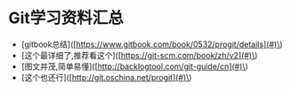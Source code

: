 # Git学习资料汇总

* \[gitbook总结\]\([https://www.gitbook.com/book/0532/progit/details](#)\)
* \[这个最详细了,推荐看这个\]\([https://git-scm.com/book/zh/v2](#)\)
* \[图文并茂,简单易懂\]\([http://backlogtool.com/git-guide/cn](#)\)
* \[这个也还行\]\([http://git.oschina.net/progit](#)\)



